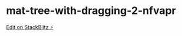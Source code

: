 # mat-tree-with-dragging-2-nfvapr

[Edit on StackBlitz ⚡️](https://stackblitz.com/edit/mat-tree-with-dragging-2-ju82m3)